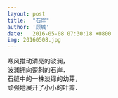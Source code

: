 ```yaml
---
layout: post
title:  "石岸"
author: '顾城'
date:   2016-05-08 07:30:18 +0800
img: 20160508.jpg
---
```

寒风推动清亮的波澜，      
波澜拥向歪斜的石岸．      
石缝中的一株淡绿的幼芽，        
顽强地展开了小小的叶瓣．             

